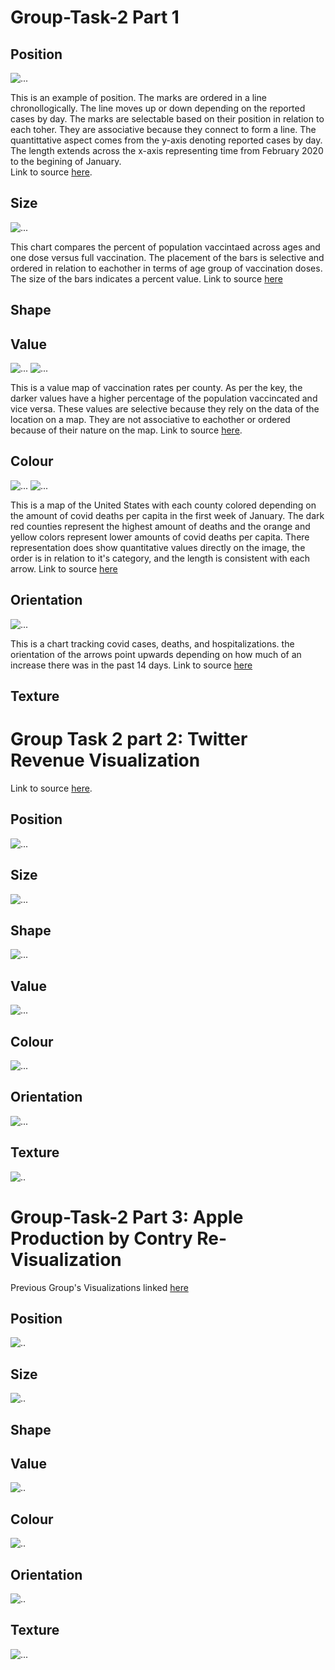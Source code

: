 # Group-Task-2 Part 1

## Position
![...](https://github.com/natasha-muromceww/Group-Task-2/blob/main/position.png)

This is an example of position. The marks are ordered in a line chronollogically. The line moves up or down depending on the reported cases by day. The marks are selectable based on their position in relation to each toher. They are associative because they connect to form a line. The quantittative aspect comes from the y-axis denoting reported cases by day. The length extends across the x-axis representing time from February 2020 to the begining of January.  
Link to source [here](https://www.nytimes.com/interactive/2021/us/covid-cases.html). 

## Size
![...](https://github.com/natasha-muromceww/Group-Task-2/blob/main/size.png) 

This chart compares the percent of population vaccintaed across ages and one dose versus full vaccination. The placement of the bars is selective and ordered in relation to eachother in terms of age group of vaccination doses. The size of the bars indicates a percent value. 
Link to source [here](https://www.nytimes.com/interactive/2021/us/covid-cases-deaths-tracker.html)

## Shape

## Value
![...](https://github.com/natasha-muromceww/Group-Task-2/blob/main/Value2.png)
![...](https://github.com/natasha-muromceww/Group-Task-2/blob/main/valuekey.png)

This is a value map of vaccination rates per county. As per the key, the darker values have a higher percentage of the population vaccincated and vice versa. These values are selective because they rely on the data of the location on a map. They are not associative to eachother or ordered because of their nature on the map. 
Link to source [here](https://www.nytimes.com/interactive/2021/us/covid-cases.html). 

## Colour
![...](https://github.com/natasha-muromceww/Group-Task-2/blob/main/color.png)
![...](https://github.com/natasha-muromceww/Group-Task-2/blob/main/colorkey.png)

This is a map of the United States with each county colored depending on the amount of covid deaths per capita in the first week of January. The dark red counties represent the highest amount of deaths and the orange and yellow colors represent lower amounts of covid deaths per capita. There representation does show quantitative values directly on the image, the order is in relation to it's category, and the length is consistent with each arrow. 
Link to source [here](https://www.nytimes.com/interactive/2021/us/covid-cases.html)


## Orientation
![...](https://github.com/natasha-muromceww/Group-Task-2/blob/main/orientation.png)

This is a chart tracking covid cases, deaths, and hospitalizations. the orientation of the arrows point upwards depending on how much of an increase there was in the past 14 days. 
Link to source [here](https://www.nytimes.com/interactive/2021/us/covid-cases-deaths-tracker.html)


## Texture

# Group Task 2 part 2: Twitter Revenue Visualization
Link to source [here](https://www.businessofapps.com/data/twitter-statistics/). 

## Position
![...](https://github.com/natasha-muromceww/Group-Task-2/blob/main/position2.png)

## Size
![...](https://github.com/natasha-muromceww/Group-Task-2/blob/main/size2.png)

## Shape
![...](https://github.com/natasha-muromceww/Group-Task-2/blob/main/Shape.png)

## Value 
![...](https://github.com/natasha-muromceww/Group-Task-2/blob/main/Twitter%20Revenue%20Value.png)

## Colour
![...](https://github.com/natasha-muromceww/Group-Task-2/blob/main/Twitter%20Revnue%20Color.png)

## Orientation
![...](https://github.com/natasha-muromceww/Group-Task-2/blob/main/Twitter%20Revenue%20Orientation.png)

## Texture 
![..](https://github.com/natasha-muromceww/Group-Task-2/blob/main/Twitter%20revenue%20texture.png)

# Group-Task-2 Part 3: Apple Production by Contry Re-Visualization
Previous Group's Visualizations linked [here](https://github.com/CSC630/group-task-2/tree/main/group-2)

## Position
![..](https://github.com/natasha-muromceww/Group-Task-2/blob/main/position3.png)

## Size
![..](https://github.com/natasha-muromceww/Group-Task-2/blob/main/Size3.png)

## Shape

## Value
![..]( https://github.com/natasha-muromceww/Group-Task-2/blob/main/value%203.png)

## Colour
![..](https://github.com/natasha-muromceww/Group-Task-2/blob/main/color%203.png)

## Orientation
![..](https://github.com/natasha-muromceww/Group-Task-2/blob/main/Orientation%203.png)

## Texture 
![...](https://github.com/natasha-muromceww/Group-Task-2/blob/main/Texture%203.png)
